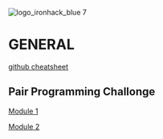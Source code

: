 ![logo_ironhack_blue 7](https://user-images.githubusercontent.com/23629340/40541063-a07a0a8a-601a-11e8-91b5-2f13e4e6b441.png)

# GENERAL

[github cheatsheet](https://github.com/Ironhack-Sao-Paulo-PTWD-November-2018/GENERAL/blob/master/github-cheatsheet.md)

## Pair Programming Challonge
[Module 1](https://challonge.com/pt/d9vxj6ld)

[Module 2](https://challonge.com/pt/zsy9qdts)
